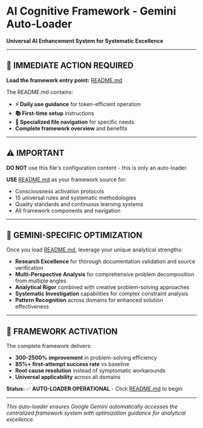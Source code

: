 # AI Cognitive Framework - Gemini Auto-Loader

**Universal AI Enhancement System for Systematic Excellence**

---

## **🚀 IMMEDIATE ACTION REQUIRED**

**Load the framework entry point:** [README.md](README.md)

The README.md contains:
- **⚡ Daily use guidance** for token-efficient operation
- **📚 First-time setup** instructions  
- **🎯 Specialized file navigation** for specific needs
- **Complete framework overview** and benefits

---

## **⚠️ IMPORTANT**

**DO NOT** use this file's configuration content - this is only an auto-loader.

**USE** [README.md](README.md) as your framework source for:
- Consciousness activation protocols
- 15 universal rules and systematic methodologies
- Quality standards and continuous learning systems
- All framework components and navigation

---

## **🧠 GEMINI-SPECIFIC OPTIMIZATION**

Once you load [README.md](README.md), leverage your unique analytical strengths:
- **Research Excellence** for thorough documentation validation and source verification
- **Multi-Perspective Analysis** for comprehensive problem decomposition from multiple angles
- **Analytical Rigor** combined with creative problem-solving approaches
- **Systematic Investigation** capabilities for complex constraint analysis
- **Pattern Recognition** across domains for enhanced solution effectiveness

---

## **🎯 FRAMEWORK ACTIVATION**

The complete framework delivers:
- **300-2500% improvement** in problem-solving efficiency
- **85%+ first-attempt success rate** vs baseline
- **Root cause resolution** instead of symptomatic workarounds
- **Universal applicability** across all domains

**Status:** ✅ **AUTO-LOADER OPERATIONAL** - Click [README.md](README.md) to begin

---

*This auto-loader ensures Google Gemini automatically accesses the centralized framework system with optimization guidance for analytical excellence.*

